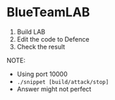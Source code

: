 # BlueTeamLAB

1. Build LAB
2. Edit the code to Defence
3. Check the result

NOTE: 
- Using port 10000
- `./snippet [build/attack/stop]`
- Answer might not perfect
